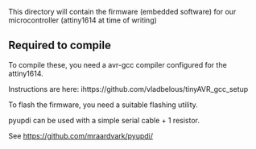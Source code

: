 This directory will contain the firmware (embedded software) for 
our microcontroller (attiny1614 at time of writing)

Required to compile
-------------------

To compile these, you need a avr-gcc compiler configured for the
attiny1614.

Instructions are here:
ihttps://github.com/vladbelous/tinyAVR_gcc_setup

To flash the firmware, you need a suitable flashing utility.

pyupdi can be used with a simple serial cable + 1 resistor.

See https://github.com/mraardvark/pyupdi/

